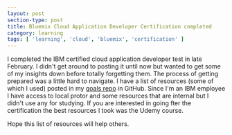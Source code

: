```yaml
---
layout: post
section-type: post
title: Bluemix Cloud Application Developer Certification completed
category: learning
tags: [ 'learning', 'cloud', 'bluemix', 'certification' ]
---
```


I completed the IBM certified cloud application developer test in late February. I didn't get around to posting it until now but wanted to get some of my insights down before totally forgetting them. The process of getting prepared was a little hard to navigate. I have a list of resources (some of which I used) posted in my [goals repo](https://github.com/tonydiaz/goals/blob/master/task-breakdown/bluemix-cert.md) in GitHub. Since I'm an IBM employee I have access to local protor and some resources that are internal but I didn't use any for studying. If you are interested in going fter the certification the best resources I took was the Udemy course. 

Hope this list of resources will help others. 